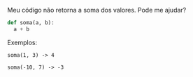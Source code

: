 Meu código não retorna a soma dos valores. Pode me ajudar?

``` python
def soma(a, b):
  a + b
```

Exemplos:

```
soma(1, 3) -> 4

soma(-10, 7) -> -3
```